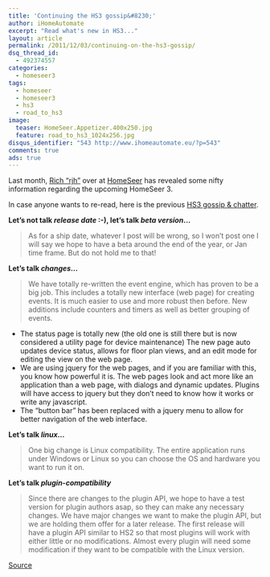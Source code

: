 ```yaml
---
title: 'Continuing the HS3 gossip&#8230;'
author: iHomeAutomate
excerpt: "Read what's new in HS3..."
layout: article
permalink: /2011/12/03/continuing-on-the-hs3-gossip/
dsq_thread_id:
  - 492374557
categories:
  - homeseer3
tags:
  - homeseer
  - homeseer3
  - hs3
  - road_to_hs3
image:
  teaser: HomeSeer.Appetizer.400x250.jpg
  feature: road_to_hs3_1024x256.jpg
disqus_identifier: "543 http://www.ihomeautomate.eu/?p=543"
comments: true
ads: true
---
```

Last month, [Rich &#8220;rjh&#8221;][1] over at [HomeSeer][2] has revealed some nifty information regarding the upcoming HomeSeer 3. 

In case anyone wants to re-read, here is the previous [HS3 gossip & chatter][3].

**Let&#8217;s not talk *release date* :-), let&#8217;s talk *beta version*&#8230;**

> As for a ship date, whatever I post will be wrong, so I won&#8217;t post one I will say we hope to have a beta around the end of the year, or Jan time frame. But do not hold me to that! 

**Let&#8217;s talk *changes*&#8230;**
  
> We have totally re-written the event engine, which has proven to be a big job. This includes a totally new interface (web page) for creating events. It is much easier to use and more robust then before. New additions include counters and timers as well as better grouping of events.
  
* The status page is totally new (the old one is still there but is now considered a utility page for device maintenance) The new page auto updates device status, allows for floor plan views, and an edit mode for editing the view on the web page.  
* We are using jquery for the web pages, and if you are familiar with this, you know how powerful it is. The web pages look and act more like an application than a web page, with dialogs and dynamic updates. Plugins will have access to jquery but they don&#8217;t need to know how it works or write any javascript.  
* The &#8220;button bar&#8221; has been replaced with a jquery menu to allow for better navigation of the web interface.  

**Let&#8217;s talk *linux*&#8230;**  

> One big change is Linux compatibility. The entire application runs under Windows or Linux so you can choose the OS and hardware you want to run it on.  

**Let&#8217;s talk *plugin-compatibility***  

> Since there are changes to the plugin API, we hope to have a test version for plugin authors asap, so they can make any necessary changes. We have major changes we want to make the plugin API, but we are holding them offer for a later release. The first release will have a plugin API similar to HS2 so that most plugins will work with either little or no modifications. Almost every plugin will need some modification if they want to be compatible with the Linux version.  

[Source][4]

 [1]: http://board.homeseer.com/member.php?u=37857
 [2]: http://board.homeseer.com/
 [3]: {{site.url}}/2011/10/11/homeseer-3-gossips-and-appetizers/
 [4]: http://board.homeseer.com/showpost.php?p=992874&postcount=18
